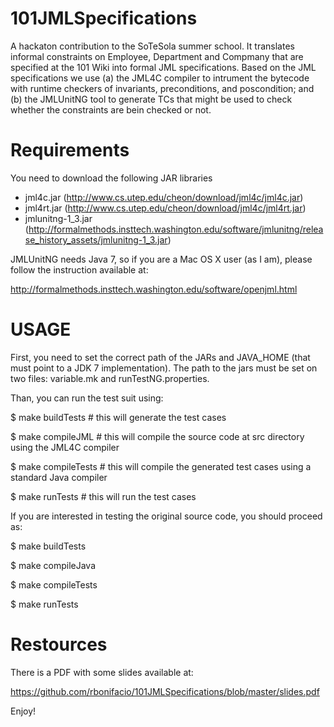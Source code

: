 101JMLSpecifications
====================

A hackaton contribution to the SoTeSola summer school. It translates informal constraints on 
Employee, Department and Compmany that are specified at the 101 Wiki into formal JML specifications. 
Based on the JML specifications we use (a) the JML4C compiler to intrument the bytecode with runtime 
checkers of invariants, preconditions, and poscondition; and (b) the JMLUnitNG tool to generate TCs 
that might be used to check whether the constraints are bein checked or not.

Requirements
====================
You need to download the following JAR libraries

* jml4c.jar (http://www.cs.utep.edu/cheon/download/jml4c/jml4c.jar)
* jml4rt.jar (http://www.cs.utep.edu/cheon/download/jml4c/jml4rt.jar)
* jmlunitng-1_3.jar (http://formalmethods.insttech.washington.edu/software/jmlunitng/release_history_assets/jmlunitng-1_3.jar)

JMLUnitNG needs Java 7, so if you are a Mac OS X user (as I am), please follow the instruction available at:

http://formalmethods.insttech.washington.edu/software/openjml.html

USAGE
====================

First, you need to set the correct path of the JARs and JAVA_HOME (that must point to a JDK 7 implementation). The 
path to the jars must be set on two files: variable.mk and runTestNG.properties.

Than, you can run the test suit using:

$ make buildTests # this will generate the test cases

$ make compileJML # this will compile the source code at src directory using the JML4C compiler 

$ make compileTests # this will compile the generated test cases using a standard Java compiler

$ make runTests # this will run the test cases

If you are interested in testing the original source code, you should proceed as:

$ make buildTests 

$ make compileJava 

$ make compileTests 

$ make runTests 

Restources
====================

There is a PDF with some slides available at: 

https://github.com/rbonifacio/101JMLSpecifications/blob/master/slides.pdf

Enjoy!



